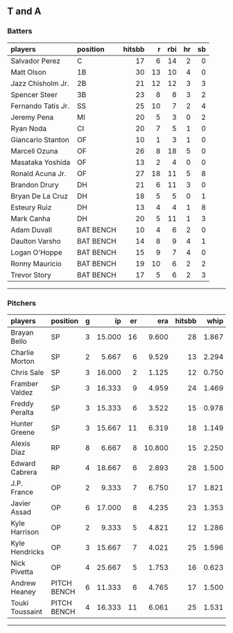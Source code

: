 ## T and A

### Batters

 
|players            |position  | hitsbb|  r| rbi| hr| sb| 
|:------------------|:---------|------:|--:|---:|--:|--:| 
|Salvador Perez     |C         |     17|  6|  14|  2|  0| 
|Matt Olson         |1B        |     30| 13|  10|  4|  0| 
|Jazz Chisholm Jr.  |2B        |     21| 12|  12|  3|  3| 
|Spencer Steer      |3B        |     23|  8|   8|  3|  2| 
|Fernando Tatis Jr. |SS        |     25| 10|   7|  2|  4| 
|Jeremy Pena        |MI        |     20|  5|   3|  0|  2| 
|Ryan Noda          |CI        |     20|  7|   5|  1|  0| 
|Giancarlo Stanton  |OF        |     10|  1|   3|  1|  0| 
|Marcell Ozuna      |OF        |     26|  8|  18|  5|  0| 
|Masataka Yoshida   |OF        |     13|  2|   4|  0|  0| 
|Ronald Acuna Jr.   |OF        |     27| 18|  11|  5|  8| 
|Brandon Drury      |DH        |     21|  6|  11|  3|  0| 
|Bryan De La Cruz   |DH        |     18|  5|   5|  0|  1| 
|Esteury Ruiz       |DH        |     13|  4|   4|  1|  8| 
|Mark Canha         |DH        |     20|  5|  11|  1|  3| 
|Adam Duvall        |BAT BENCH |     10|  4|   6|  2|  0| 
|Daulton Varsho     |BAT BENCH |     14|  8|   9|  4|  1| 
|Logan O'Hoppe      |BAT BENCH |     15|  9|   7|  4|  0| 
|Ronny Mauricio     |BAT BENCH |     19| 10|   6|  2|  2| 
|Trevor Story       |BAT BENCH |     17|  5|   6|  2|  3| 


* * *

### Pitchers

 
|players         |position    |  g|     ip| er|    era| hitsbb|  whip| so|  w| sv| 
|:---------------|:-----------|--:|------:|--:|------:|------:|-----:|--:|--:|--:| 
|Brayan Bello    |SP          |  3| 15.000| 16|  9.600|     28| 1.867| 15|  0|  0| 
|Charlie Morton  |SP          |  2|  5.667|  6|  9.529|     13| 2.294|  6|  0|  0| 
|Chris Sale      |SP          |  3| 16.000|  2|  1.125|     12| 0.750| 19|  0|  0| 
|Framber Valdez  |SP          |  3| 16.333|  9|  4.959|     24| 1.469| 22|  1|  0| 
|Freddy Peralta  |SP          |  3| 15.333|  6|  3.522|     15| 0.978| 19|  1|  0| 
|Hunter Greene   |SP          |  3| 15.667| 11|  6.319|     18| 1.149| 23|  0|  0| 
|Alexis Diaz     |RP          |  8|  6.667|  8| 10.800|     15| 2.250|  7|  1|  2| 
|Edward Cabrera  |RP          |  4| 18.667|  6|  2.893|     28| 1.500| 17|  1|  0| 
|J.P. France     |OP          |  2|  9.333|  7|  6.750|     17| 1.821|  5|  0|  0| 
|Javier Assad    |OP          |  6| 17.000|  8|  4.235|     23| 1.353| 27|  2|  0| 
|Kyle Harrison   |OP          |  2|  9.333|  5|  4.821|     12| 1.286|  5|  0|  0| 
|Kyle Hendricks  |OP          |  3| 15.667|  7|  4.021|     25| 1.596| 10|  0|  0| 
|Nick Pivetta    |OP          |  4| 25.667|  5|  1.753|     16| 0.623| 33|  1|  0| 
|Andrew Heaney   |PITCH BENCH |  6| 11.333|  6|  4.765|     17| 1.500| 10|  0|  0| 
|Touki Toussaint |PITCH BENCH |  4| 16.333| 11|  6.061|     25| 1.531| 15|  1|  0| 


* * *


